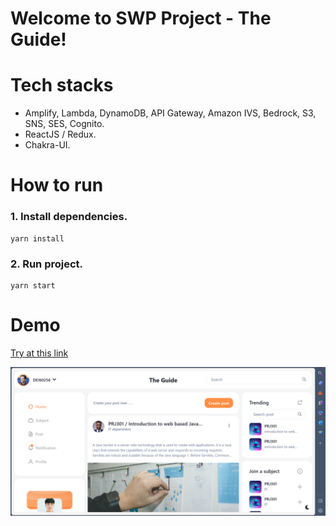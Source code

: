 
# Welcome to SWP Project - The Guide!

# Tech stacks
- Amplify, Lambda, DynamoDB, API Gateway, Amazon IVS, Bedrock, S3, SNS, SES, Cognito.
- ReactJS  /  Redux.
- Chakra-UI.


# How to run

### 1. Install dependencies.

    yarn install

### 2. Run project.

    yarn start

# Demo
[Try at this link](https://www.docs.rapify-cloud.com)

![enter image description here](https://github.com/vuongbachdoan/MAIL_IMAGES/blob/main/Screenshot%202023-10-16%20005002.png?raw=true)

